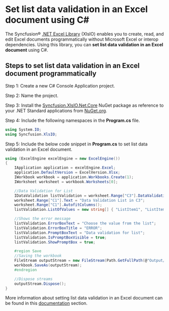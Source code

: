 # Set list data validation in an Excel document using C#

The Syncfusion&reg; [.NET Excel Library](https://www.syncfusion.com/document-processing/excel-framework/net/excel-library) (XlsIO) enables you to create, read, and edit Excel documents programmatically without Microsoft Excel or interop dependencies. Using this library, you can **set list data validation in an Excel document** using C#.

## Steps to set list data validation in an Excel document programmatically

Step 1: Create a new C# Console Application project.

Step 2: Name the project.

Step 3: Install the [Syncfusion.XlsIO.Net.Core](https://www.nuget.org/packages/Syncfusion.XlsIO.Net.Core) NuGet package as reference to your .NET Standard applications from [NuGet.org](https://www.nuget.org).

Step 4: Include the following namespaces in the **Program.cs** file.
```csharp
using System.IO;
using Syncfusion.XlsIO;
```
Step 5: Include the below code snippet in **Program.cs** to set list data validation in an Excel document.
```csharp
using (ExcelEngine excelEngine = new ExcelEngine())
{
    IApplication application = excelEngine.Excel;
    application.DefaultVersion = ExcelVersion.Xlsx;
    IWorkbook workbook = application.Workbooks.Create(1);
    IWorksheet worksheet = workbook.Worksheets[0];

    //Data Validation for List
    IDataValidation listValidation = worksheet.Range["C3"].DataValidation;
    worksheet.Range["C1"].Text = "Data Validation List in C3";
    worksheet.Range["C1"].AutofitColumns();
    listValidation.ListOfValues = new string[] { "ListItem1", "ListItem2", "ListItem3" };

    //Shows the error message
    listValidation.ErrorBoxText = "Choose the value from the list";
    listValidation.ErrorBoxTitle = "ERROR";
    listValidation.PromptBoxText = "Data validation for list";
    listValidation.IsPromptBoxVisible = true;
    listValidation.ShowPromptBox = true;

    #region Save
    //Saving the workbook
    FileStream outputStream = new FileStream(Path.GetFullPath(@"Output/ListValidation.xlsx"), FileMode.Create, FileAccess.Write);
    workbook.SaveAs(outputStream);
    #endregion

    //Dispose streams
    outputStream.Dispose();
}
```

More information about setting list data validation in an Excel document can be found in this [documentation](https://help.syncfusion.com/document-processing/excel/excel-library/net/working-with-data-validation#list-validation) section.